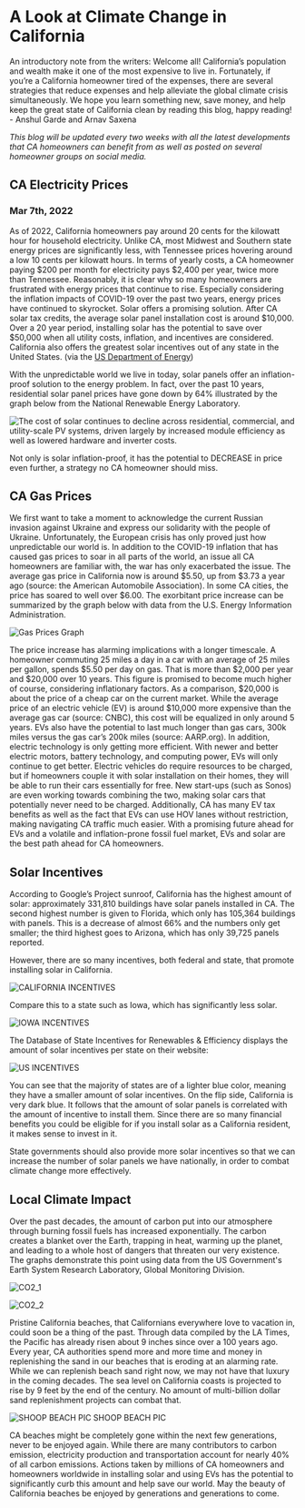 # A Look at Climate Change in California

An introductory note from the writers: 
Welcome all! California’s population and wealth make it one of the most expensive to live in. Fortunately, if you’re a California homeowner tired of the expenses, there are several strategies that reduce expenses and help alleviate the global climate crisis simultaneously. We hope you learn something new, save money, and help keep the great state of California clean by reading this blog, happy reading! - Anshul Garde and Arnav Saxena

_This blog will be updated every two weeks with all the latest developments that CA homeowners can benefit from as well as posted on several homeowner groups on social media._

## CA Electricity Prices
### Mar 7th, 2022

  As of 2022, California homeowners pay around 20 cents for the kilowatt hour for household electricity. Unlike CA, most Midwest and Southern state energy prices are significantly less, with Tennessee prices hovering around a low 10 cents per kilowatt hours. In terms of yearly costs, a CA homeowner paying $200 per month for electricity pays $2,400 per year, twice more than Tennessee. Reasonably, it is clear why so many homeowners are frustrated with energy prices that continue to rise. Especially considering the inflation impacts of COVID-19 over the past two years, energy prices have continued to skyrocket. Solar offers a promising solution. After CA solar tax credits, the average solar panel installation cost is around $10,000. Over a 20 year period, installing solar has the potential to save over $50,000 when all utility costs, inflation, and incentives are considered. California also offers the greatest solar incentives out of any state in the United States. (via the [US Department of Energy](https://www.energysage.com/local-data/solar-panel-cost/ca/#))
  
With the unpredictable world we live in today, solar panels offer an inflation-proof solution to the energy problem. 
In fact, over the past 10 years, residential solar panel prices have gone down by 64% illustrated by the graph below from the National Renewable Energy Laboratory.

![The cost of solar continues to decline across residential, commercial, and utility-scale PV systems, driven largely by increased module efficiency as well as lowered hardware and inverter costs.](https://www.nrel.gov/news/program/2021/images/pv-2up-825.jpg)

Not only is solar inflation-proof, it has the potential to DECREASE in price even further, a strategy no CA homeowner should miss. 

## CA Gas Prices

We first want to take a moment to acknowledge the current Russian invasion against Ukraine and express our solidarity with the people of Ukraine. Unfortunately, the European crisis has only proved just how unpredictable our world is. In addition to the COVID-19 inflation that has caused gas prices to soar in all parts of the world, an issue all CA homeowners are familiar with, the war has only exacerbated the issue. The average gas price in California now is around $5.50, up from $3.73 a year ago (source: the American Automobile Association). In some CA cities, the price has soared to well over $6.00. The exorbitant price increase can be summarized by the graph below with data from the U.S. Energy Information Administration.

![Gas Prices Graph](https://media.discordapp.net/attachments/893276834500853843/950638222810153000/chart.png)

The price increase has alarming implications with a longer timescale. A homeowner commuting 25 miles a day in a car with an average of 25 miles per gallon, spends $5.50 per day on gas. That is more than $2,000 per year and $20,000 over 10 years. This figure is promised to become much higher of course, considering inflationary factors. As a comparison, $20,000 is about the price of a cheap car on the current market. While the average price of an electric vehicle (EV) is around $10,000 more expensive than the average gas car (source: CNBC), this cost will be equalized in only around 5 years. EVs also have the potential to last much longer than gas cars, 300k miles versus the gas car’s 200k miles (source: AARP.org). 
In addition, electric technology is only getting more efficient. With newer and better electric motors, battery technology, and computing power, EVs will only continue to get better. Electric vehicles do require resources to be charged, but if homeowners couple it with solar installation on their homes, they will be able to run their cars essentially for free. New start-ups (such as Sonos) are even working towards combining the two, making solar cars that potentially never need to be charged. Additionally, CA has many EV tax benefits as well as the fact that EVs can use HOV lanes without restriction, making navigating CA traffic much easier. With a promising future ahead for EVs and a volatile and inflation-prone fossil fuel market, EVs and solar are the best path ahead for CA homeowners.

## Solar Incentives
According to Google’s Project sunroof, California has the highest amount of solar: approximately 331,810 buildings have solar panels installed in CA. The second highest number is given to Florida, which only has 105,364 buildings with panels. This is a decrease of almost 66% and the numbers only get smaller; the third highest goes to Arizona, which has only 39,725 panels reported. 

However, there are so many incentives, both federal and state, that promote installing solar in California. 

![CALIFORNIA INCENTIVES](https://user-images.githubusercontent.com/44127903/157179876-adc55457-fa55-42a4-978b-d7a5e47125f0.png)

Compare this to a state such as Iowa, which has significantly less solar. 

![IOWA INCENTIVES](https://user-images.githubusercontent.com/44127903/157180001-212ad658-16be-4b1d-8d35-28c0c090465f.png)

The Database of State Incentives for Renewables & Efficiency displays the amount of solar incentives per state on their website:

![US INCENTIVES](https://media.discordapp.net/attachments/893276834500853843/950638223565144085/incentives.PNG?width=1626&height=1002)

You can see that the majority of states are of a lighter blue color, meaning they have a smaller amount of solar incentives. On the flip side, California is very dark blue. It follows that the amount of solar panels is correlated with the amount of incentive to install them. Since there are so many financial benefits you could be eligible for if you install solar as a California resident, it makes sense to invest in it.

State governments should also provide more solar incentives so that we can increase the number of solar panels we have nationally, in order to combat climate change more effectively.

## Local Climate Impact
Over the past decades, the amount of carbon put into our atmosphere through burning fossil fuels has increased exponentially. The carbon creates a blanket over the Earth, trapping in heat, warming up the planet, and leading to a whole host of dangers that threaten our very existence. The graphs demonstrate this point using data from the US Government's Earth System Research Laboratory, Global Monitoring Division.

![CO2_1](https://media.discordapp.net/attachments/893276834500853843/950638223187660810/co2_emissions.png)

![CO2_2](https://media.discordapp.net/attachments/893276834500853843/950638223380590612/co2_groth_rate.png)

Pristine California beaches, that Californians everywhere love to vacation in, could soon be a thing of the past. Through data compiled by the LA Times, the Pacific has already risen about 9 inches since over a 100 years ago. Every year, CA authorities spend more and more time and money in replenishing the sand in our beaches that is eroding at an alarming rate. While we can replenish beach sand right now, we may not have that luxury in the coming decades. The sea level on California coasts is projected to rise by 9 feet by the end of the century. No amount of multi-billion dollar sand replenishment projects can combat that. 

![SHOOP BEACH PIC SHOOP BEACH PIC](https://user-images.githubusercontent.com/44127903/157179164-7da604e8-3837-437c-a57d-f38e2303948d.png)

CA beaches might be completely gone within the next few generations, never to be enjoyed again. While there are many contributors to carbon emission, electricity production and transportation account for nearly 40% of all carbon emissions. Actions taken by millions of CA homeowners and homeowners worldwide in installing solar and using EVs has the potential to significantly curb this amount and help save our world. May the beauty of California beaches be enjoyed by generations and generations to come.

